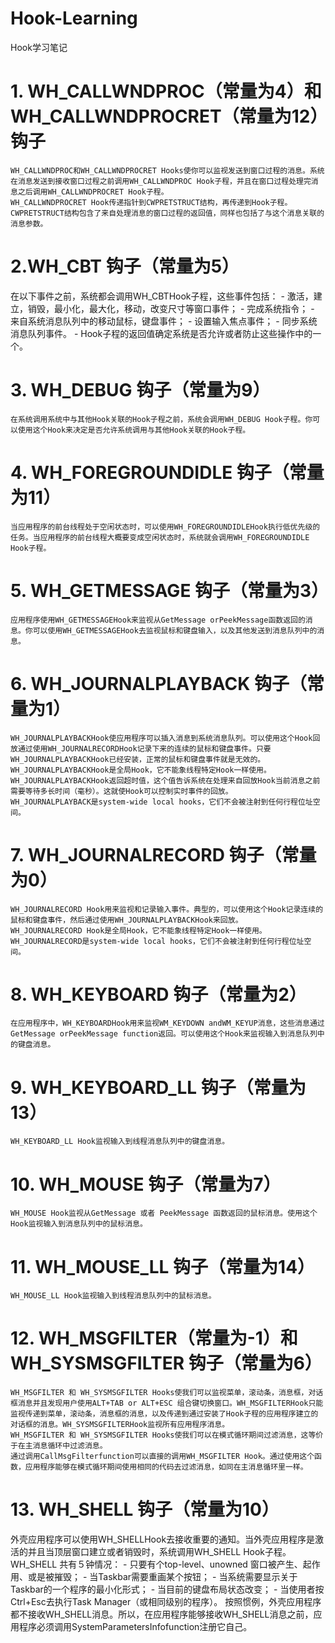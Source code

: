 # Hook-Learning
Hook学习笔记
# 1. WH_CALLWNDPROC（常量为4）和WH_CALLWNDPROCRET（常量为12）钩子
    WH_CALLWNDPROC和WH_CALLWNDPROCRET Hooks使你可以监视发送到窗口过程的消息。系统在消息发送到接收窗口过程之前调用WH_CALLWNDPROC Hook子程，并且在窗口过程处理完消息之后调用WH_CALLWNDPROCRET Hook子程。
    WH_CALLWNDPROCRET Hook传递指针到CWPRETSTRUCT结构，再传递到Hook子程。
    CWPRETSTRUCT结构包含了来自处理消息的窗口过程的返回值，同样也包括了与这个消息关联的消息参数。

# 2.WH_CBT 钩子（常量为5）
在以下事件之前，系统都会调用WH_CBTHook子程，这些事件包括：
    - 激活，建立，销毁，最小化，最大化，移动，改变尺寸等窗口事件；
    - 完成系统指令；
    - 来自系统消息队列中的移动鼠标，键盘事件；
    - 设置输入焦点事件；
    - 同步系统消息队列事件。
    - Hook子程的返回值确定系统是否允许或者防止这些操作中的一个。

# 3. WH_DEBUG 钩子（常量为9）
    在系统调用系统中与其他Hook关联的Hook子程之前，系统会调用WH_DEBUG Hook子程。你可以使用这个Hook来决定是否允许系统调用与其他Hook关联的Hook子程。

# 4. WH_FOREGROUNDIDLE 钩子（常量为11）
    当应用程序的前台线程处于空闲状态时，可以使用WH_FOREGROUNDIDLEHook执行低优先级的任务。当应用程序的前台线程大概要变成空闲状态时，系统就会调用WH_FOREGROUNDIDLE Hook子程。

# 5. WH_GETMESSAGE 钩子（常量为3）
    应用程序使用WH_GETMESSAGEHook来监视从GetMessage orPeekMessage函数返回的消息。你可以使用WH_GETMESSAGEHook去监视鼠标和键盘输入，以及其他发送到消息队列中的消息。

# 6. WH_JOURNALPLAYBACK 钩子（常量为1）
    WH_JOURNALPLAYBACKHook使应用程序可以插入消息到系统消息队列。可以使用这个Hook回放通过使用WH_JOURNALRECORDHook记录下来的连续的鼠标和键盘事件。只要WH_JOURNALPLAYBACKHook已经安装，正常的鼠标和键盘事件就是无效的。
    WH_JOURNALPLAYBACKHook是全局Hook，它不能象线程特定Hook一样使用。
    WH_JOURNALPLAYBACKHook返回超时值，这个值告诉系统在处理来自回放Hook当前消息之前需要等待多长时间（毫秒）。这就使Hook可以控制实时事件的回放。
    WH_JOURNALPLAYBACK是system-wide local hooks，它们不会被注射到任何行程位址空间。

# 7. WH_JOURNALRECORD 钩子（常量为0）
    WH_JOURNALRECORD Hook用来监视和记录输入事件。典型的，可以使用这个Hook记录连续的鼠标和键盘事件，然后通过使用WH_JOURNALPLAYBACKHook来回放。
    WH_JOURNALRECORD Hook是全局Hook，它不能象线程特定Hook一样使用。
    WH_JOURNALRECORD是system-wide local hooks，它们不会被注射到任何行程位址空间。

# 8. WH_KEYBOARD 钩子（常量为2）
    在应用程序中，WH_KEYBOARDHook用来监视WM_KEYDOWN andWM_KEYUP消息，这些消息通过GetMessage orPeekMessage function返回。可以使用这个Hook来监视输入到消息队列中的键盘消息。

# 9. WH_KEYBOARD_LL 钩子（常量为13）
    WH_KEYBOARD_LL Hook监视输入到线程消息队列中的键盘消息。

# 10. WH_MOUSE 钩子（常量为7）
    WH_MOUSE Hook监视从GetMessage 或者 PeekMessage 函数返回的鼠标消息。使用这个Hook监视输入到消息队列中的鼠标消息。

# 11. WH_MOUSE_LL 钩子（常量为14）
    WH_MOUSE_LL Hook监视输入到线程消息队列中的鼠标消息。

# 12. WH_MSGFILTER（常量为-1）和 WH_SYSMSGFILTER 钩子（常量为6）
    WH_MSGFILTER 和 WH_SYSMSGFILTER Hooks使我们可以监视菜单，滚动条，消息框，对话框消息并且发现用户使用ALT+TAB or ALT+ESC 组合键切换窗口。WH_MSGFILTERHook只能监视传递到菜单，滚动条，消息框的消息，以及传递到通过安装了Hook子程的应用程序建立的对话框的消息。WH_SYSMSGFILTERHook监视所有应用程序消息。
    WH_MSGFILTER 和 WH_SYSMSGFILTER Hooks使我们可以在模式循环期间过滤消息，这等价于在主消息循环中过滤消息。  
    通过调用CallMsgFilterfunction可以直接的调用WH_MSGFILTER Hook。通过使用这个函数，应用程序能够在模式循环期间使用相同的代码去过滤消息，如同在主消息循环里一样。

# 13. WH_SHELL 钩子（常量为10）
外壳应用程序可以使用WH_SHELLHook去接收重要的通知。当外壳应用程序是激活的并且当顶层窗口建立或者销毁时，系统调用WH_SHELL Hook子程。
WH_SHELL 共有５钟情况：
    - 只要有个top-level、unowned 窗口被产生、起作用、或是被摧毁；
    - 当Taskbar需要重画某个按钮；
    - 当系统需要显示关于Taskbar的一个程序的最小化形式；
    - 当目前的键盘布局状态改变；
    - 当使用者按Ctrl+Esc去执行Task Manager（或相同级别的程序）。
按照惯例，外壳应用程序都不接收WH_SHELL消息。所以，在应用程序能够接收WH_SHELL消息之前，应用程序必须调用SystemParametersInfofunction注册它自己。
